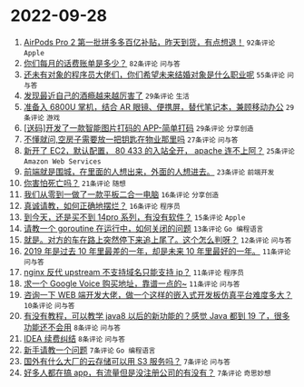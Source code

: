 # 2022-09-28

1. [AirPods Pro 2 第一批拼多多百亿补贴，昨天到货，有点想退！](https://www.v2ex.com/t/883427) `92条评论` `Apple`
1. [你们每月的话费账单是多少？](https://www.v2ex.com/t/883439) `82条评论` `问与答`
1. [还未有对象的程序员大佬们，你们希望未来结婚对象是什么职业呢](https://www.v2ex.com/t/883455) `55条评论` `问与答`
1. [发现最近自己的酒瘾越来越厉害了](https://www.v2ex.com/t/883515) `29条评论` `生活`
1. [准备入 6800U 掌机，结合 AR 眼镜、便携屏，替代笔记本，兼顾移动办公](https://www.v2ex.com/t/883464) `29条评论` `游戏`
1. [[送码]开发了一款智能图片打码的 APP-简单打码](https://www.v2ex.com/t/883463) `29条评论` `分享创造`
1. [不懂就问,空房子需要放一把钥匙在物业那里吗](https://www.v2ex.com/t/883443) `27条评论` `问与答`
1. [新开了 EC2，默认配置， 80 433 的入站全开， apache 连不上阿？](https://www.v2ex.com/t/883484) `25条评论` `Amazon Web Services`
1. [前端就是围城，在里面的人想出来，外面的人想进去。](https://www.v2ex.com/t/883490) `23条评论` `前端开发`
1. [你害怕死亡吗？](https://www.v2ex.com/t/883444) `21条评论` `随想`
1. [我们从零到一做了一款平板二合一电脑](https://www.v2ex.com/t/883510) `16条评论` `分享创造`
1. [真诚请教，如何正确地摆烂？](https://www.v2ex.com/t/883496) `16条评论` `程序员`
1. [到今天，还是买不到 14pro 系列，有没有软件？](https://www.v2ex.com/t/883453) `15条评论` `Apple`
1. [请教一个 goroutine 在运行中，如何关闭的问题](https://www.v2ex.com/t/883493) `13条评论` `Go 编程语言`
1. [就是。对方的车在路上突然停下来追上尾了。这个怎么判呀？](https://www.v2ex.com/t/883520) `12条评论` `问与答`
1. [2019 年是过去 10 年里最差的一年，却是未来 10 年里最好的一年。](https://www.v2ex.com/t/883494) `11条评论` `问与答`
1. [nginx 反代 upstream 不支持域名只能支持 ip？](https://www.v2ex.com/t/883466) `11条评论` `程序员`
1. [求一个 Google Voice 购买地址，靠谱一点的~](https://www.v2ex.com/t/883434) `11条评论` `问与答`
1. [咨询一下 WEB 端开发大佬，做一个这样的嵌入式开发板仿真平台难度多大？](https://www.v2ex.com/t/883441) `10条评论` `问与答`
1. [有没有教程，可以教学 java8 以后的新功能的？感觉 Java 都到 19 了，很多功能还不会用](https://www.v2ex.com/t/883454) `8条评论` `问与答`
1. [IDEA 续费纠结](https://www.v2ex.com/t/883440) `8条评论` `问与答`
1. [新手请教一个问题](https://www.v2ex.com/t/883500) `7条评论` `Go 编程语言`
1. [国外有什么大厂的云存储可以用 S3 服务吗？](https://www.v2ex.com/t/883477) `7条评论` `问与答`
1. [好多人都在搞 app，有流量但是没注册公司的有没有？](https://www.v2ex.com/t/883470) `7条评论` `奇思妙想`
